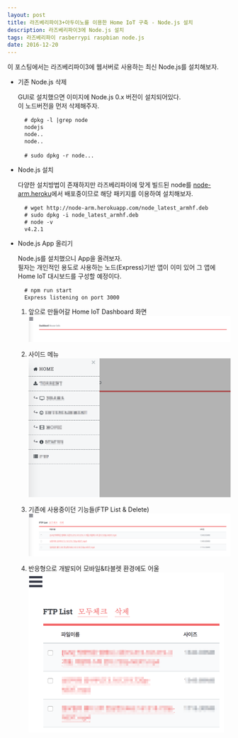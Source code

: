 ```yaml
--- 
layout: post
title: 라즈베리파이3+아두이노를 이용한 Home IoT 구축 - Node.js 설치
description: 라즈베리파이3에 Node.js 설치
tags: 라즈베리파이 rasberrypi raspbian node.js
date: 2016-12-20
---
```


이 포스팅에서는 라즈베리파이3에 웹서버로 사용하는 최신 Node.js를 설치해보자.

- 기존 Node.js 삭제

    GUI로 설치했으면 이미지에 Node.js 0.x 버전이 설치되어있다.  
    이 노드버전을 먼저 삭제해주자.

        # dpkg -l |grep node 
        nodejs
        node..
        node..

        # sudo dpkg -r node... 

- Node.js 설치

    다양한 설치방법이 존재하지만 라즈베리파이에 맞게 빌드된 node를 [node-arm.heroku](http://node-arm.herokuapp.com)에서 배포중이므로 해당 패키지를 이용하여 설치해보자.

        # wget http://node-arm.herokuapp.com/node_latest_armhf.deb
        # sudo dpkg -i node_latest_armhf.deb
        # node -v
        v4.2.1

- Node.js App 올리기

    Node.js를 설치했으니 App을 올려보자.  
    필자는 개인적인 용도로 사용하는 노드(Express)기반 앱이 이미 있어 그 앱에 Home IoT 대시보드를 구성할 예정이다.

        # npm run start
        Express listening on port 3000

    1. 앞으로 만들어갈 Home IoT Dashboard 화면
    ![](https://github.com/adahnlim/adahnlim.github.io/blob/master/images/node-1.png?raw=true)

    2. 사이드 메뉴  
    ![](https://github.com/adahnlim/adahnlim.github.io/blob/master/images/node-2.png?raw=true)

    3. 기존에 사용중이던 기능들(FTP List & Delete)  
    ![](https://github.com/adahnlim/adahnlim.github.io/blob/master/images/node-3.png?raw=true)

    4. 반응형으로 개발되어 모바일&타블렛 환경에도 어울  
    ![](https://github.com/adahnlim/adahnlim.github.io/blob/master/images/node-4.png?raw=true)



